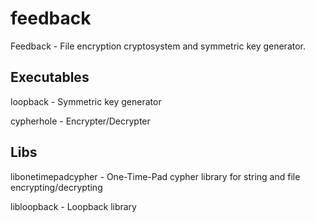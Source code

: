 feedback
========

Feedback - File encryption cryptosystem and symmetric key generator.

Executables
-----------
loopback - Symmetric key generator

cypherhole - Encrypter/Decrypter

Libs
----
libonetimepadcypher - One-Time-Pad cypher library for string and file encrypting/decrypting

libloopback - Loopback library

